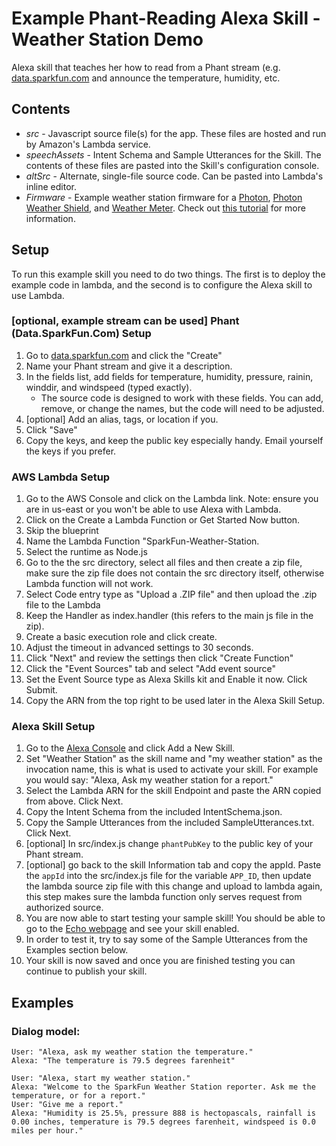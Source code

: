 # Example Phant-Reading Alexa Skill - Weather Station Demo

Alexa skill that teaches her how to read from a Phant stream (e.g. [data.sparkfun.com](http://data.sparkfun.com) and announce the temperature, humidity, etc. 

## Contents

* _src_ - Javascript source file(s) for the app. These files are hosted and run by Amazon's Lambda service.
* _speechAssets_ - Intent Schema and Sample Utterances for the Skill. The contents of these files are pasted into the Skill's configuration console.
* _altSrc_ - Alternate, single-file source code. Can be pasted into Lambda's inline editor.
* _Firmware_ - Example weather station firmware for a [Photon](), [Photon Weather Shield](), and [Weather Meter](). Check out [this tutorial]() for more information.

## Setup
To run this example skill you need to do two things. The first is to deploy the example code in lambda, and the second is to configure the Alexa skill to use Lambda.

### [optional, example stream can be used] Phant (Data.SparkFun.Com) Setup
1. Go to [data.sparkfun.com](http://data.sparkfun.com) and click the "Create"
2. Name your Phant stream and give it a description.
3. In the fields list, add fields for temperature, humidity, pressure, rainin, winddir, and windspeed (typed exactly).
	* The source code is designed to work with these fields. You can add, remove, or change the names, but the code will need to be adjusted.
4. [optional] Add an alias, tags, or location if you.
5. Click "Save"
6. Copy the keys, and keep the public key especially handy. Email yourself the keys if you prefer.

### AWS Lambda Setup
1. Go to the AWS Console and click on the Lambda link. Note: ensure you are in us-east or you won't be able to use Alexa with Lambda.
2. Click on the Create a Lambda Function or Get Started Now button.
3. Skip the blueprint
4. Name the Lambda Function "SparkFun-Weather-Station.
5. Select the runtime as Node.js
6. Go to the the src directory, select all files and then create a zip file, make sure the zip file does not contain the src directory itself, otherwise Lambda function will not work.
7. Select Code entry type as "Upload a .ZIP file" and then upload the .zip file to the Lambda
8. Keep the Handler as index.handler (this refers to the main js file in the zip).
9. Create a basic execution role and click create.
10. Adjust the timeout in advanced settings to 30 seconds.
11. Click "Next" and review the settings then click "Create Function"
12. Click the "Event Sources" tab and select "Add event source"
13. Set the Event Source type as Alexa Skills kit and Enable it now. Click Submit.
14. Copy the ARN from the top right to be used later in the Alexa Skill Setup.

### Alexa Skill Setup
1. Go to the [Alexa Console](https://developer.amazon.com/edw/home.html) and click Add a New Skill.
2. Set "Weather Station" as the skill name and "my weather station" as the invocation name, this is what is used to activate your skill. For example you would say: "Alexa, Ask my weather station for a report."
3. Select the Lambda ARN for the skill Endpoint and paste the ARN copied from above. Click Next.
4. Copy the Intent Schema from the included IntentSchema.json.
5. Copy the Sample Utterances from the included SampleUtterances.txt. Click Next.
6. [optional] In src/index.js change `phantPubKey` to the public key of your Phant stream.
7. [optional] go back to the skill Information tab and copy the appId. Paste the `appId` into the src/index.js file for the variable `APP_ID`,
   then update the lambda source zip file with this change and upload to lambda again, this step makes sure the lambda function only serves request from authorized source.
8. You are now able to start testing your sample skill! You should be able to go to the [Echo webpage](http://echo.amazon.com/#skills) and see your skill enabled.
9. In order to test it, try to say some of the Sample Utterances from the Examples section below.
10. Your skill is now saved and once you are finished testing you can continue to publish your skill.

## Examples
### Dialog model:
    User: "Alexa, ask my weather station the temperature."
    Alexa: "The temperature is 79.5 degrees farenheit"
	
	User: "Alexa, start my weather station."
	Alexa: "Welcome to the SparkFun Weather Station reporter. Ask me the temperature, or for a report."
	User: "Give me a report."
	Alexa: "Humidity is 25.5%, pressure 888 is hectopascals, rainfall is 0.00 inches, temperature is 79.5 degrees farenheit, windspeed is 0.0 miles per hour."